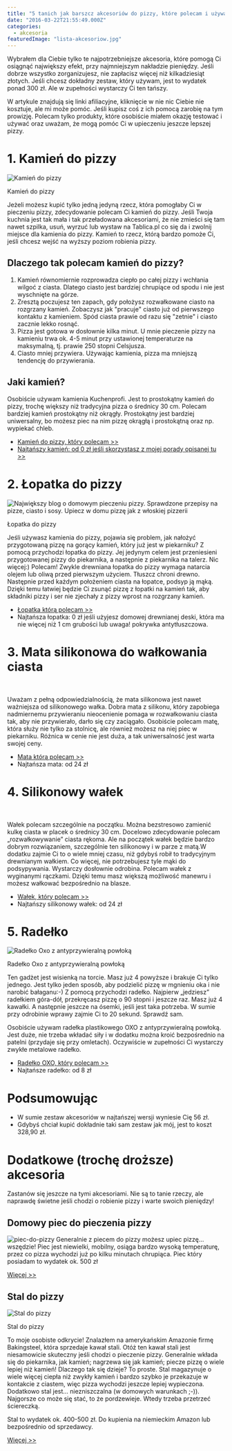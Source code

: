 ```yaml
---
title: "5 tanich jak barszcz akcesoriów do pizzy, które polecam i używam"
date: "2016-03-22T21:55:49.000Z"
categories: 
  - akcesoria
featuredImage: "lista-akcesoriow.jpg"
---
```


Wybrałem dla Ciebie tylko te najpotrzebniejsze akcesoria, które pomogą Ci osiągnąć największy efekt, przy najmniejszym nakładzie pieniędzy. Jeśli dobrze wszystko zorganizujesz, nie zapłacisz więcej niż kilkadziesiąt złotych. Jeśli chcesz dokładny zestaw, który używam, jest to wydatek ponad 300 zł. Ale w zupełności wystarczy Ci ten tańszy.

W artykule znajdują się linki afiliacyjne, kliknięcie w nie nic Ciebie nie kosztuje, ale mi może pomóc. Jeśli kupisz coś z ich pomocą zarobię na tym prowizję. Polecam tylko produkty, które osobiście miałem okazję testować i używać oraz uważam, że mogą pomóc Ci w upieczeniu jeszcze lepszej pizzy.

# 1\. Kamień do pizzy

![Kamień do pizzy](kamien-do-pizzy-300x201.jpg)

Kamień do pizzy

Jeżeli możesz kupić tylko jedną jedyną rzecz, która pomogłaby Ci w pieczeniu pizzy, zdecydowanie polecam Ci kamień do pizzy. Jeśli Twoja kuchnia jest tak mała i tak przeładowana akcesoriami, że nie zmieści się tam nawet szpilka, usuń, wyrzuć lub wystaw na Tablica.pl co się da i zwolnij miejsce dla kamienia do pizzy. Kamień to rzecz, którą bardzo pomoże Ci, jeśli chcesz wejść na wyższy poziom robienia pizzy.

## Dlaczego tak polecam kamień do pizzy?

1. Kamień równomiernie rozprowadza ciepło po całej pizzy i wchłania wilgoć z ciasta. Dlatego ciasto jest bardziej chrupiące od spodu i nie jest wyschnięte na górze.
2. Zresztą poczujesz ten zapach, gdy położysz rozwałkowane ciasto na rozgrzany kamień. Zobaczysz jak "pracuje" ciasto już od pierwszego kontaktu z kamieniem. Spód ciasta prawie od razu się "zetnie" i ciasto zacznie lekko rosnąć.
3. Pizza jest gotowa w dosłownie kilka minut. U mnie pieczenie pizzy na kamieniu trwa ok. 4-5 minut przy ustawionej temperaturze na maksymalną, tj. prawie 250 stopni Celsjusza.
4. Ciasto mniej przywiera. Używając kamienia, pizza ma mniejszą tendencję do przywierania.

## Jaki kamień?

Osobiście używam kamienia Kuchenprofi. Jest to prostokątny kamień do pizzy, trochę większy niż tradycyjna pizza o średnicy 30 cm. Polecam bardziej kamień prostokątny niż okrągły. Prostokątny jest bardziej uniwersalny, bo możesz piec na nim pizzę okrągłą i prostokątną oraz np. wypiekać chleb.

- <a href="/kamien-kuchenprofi" target="_blank">Kamień do pizzy, który polecam &gt;&gt;</a>
- <a href="/jak-zostalem-wlascicielem-kamienia-pizzy-za-0-zl/" target="_blank">Najtańszy kamień: od 0 zł jeśli skorzystasz z mojej porady opisanej tu &gt;&gt;</a>

# 2\. Łopatka do pizzy

![Największy blog o domowym pieczeniu pizzy. Sprawdzone przepisy na pizze, ciasto i sosy. Upiecz w domu pizzę jak z włoskiej pizzerii](DSC08250FIX-300x227.jpg)

Łopatka do pizzy

Jeśli używasz kamienia do pizzy, pojawia się problem, jak nałożyć przygotowaną pizzę na gorący kamień, który już jest w piekarniku? Z pomocą przychodzi łopatka do pizzy. Jej jedynym celem jest przeniesieni przygotowanej pizzy do piekarnika, a następnie z piekarnika na talerz. Nic więcej:) Polecam! Zwykle drewniana łopatka do pizzy wymaga natarcia olejem lub oliwą przed pierwszym użyciem. Tłuszcz chroni drewno. Następnie przed każdym położeniem ciasta na łopatce, podsyp ją mąką. Dzięki temu łatwiej będzie Ci zsunąć pizzę z łopatki na kamień tak, aby składniki pizzy i ser nie zjechały z pizzy wprost na rozgrzany kamień.

- <a href="/lopatka-kuchenprofi" target="_blank">Łopatka którą polecam &gt;&gt;</a>
- Najtańsza łopatka: 0 zł jeśli użyjesz domowej drewnianej deski, która ma nie więcej niż 1 cm grubości lub uwaga! pokrywka antytłuszczowa.

# 3\. Mata silikonowa do wałkowania ciasta

 

Uważam z pełną odpowiedzialnością, że mata silikonowa jest nawet ważniejsza od silikonowego wałka. Dobra mata z silikonu, który zapobiega nadmiernemu przywieraniu nieocenienie pomaga w rozwałkowaniu ciasta tak, aby nie przywierało, darło się czy zaciągało. Osobiście polecam matę, która służy nie tylko za stolnicę, ale również możesz na niej piec w piekarniku. Różnica w cenie nie jest duża, a tak uniwersalność jest warta swojej ceny.

- <a href="/mata-tiross" target="_blank">Mata którą polecam &gt;&gt;</a>
- Najtańsza mata: od 24 zł

# 4\. Silikonowy wałek

 

Wałek polecam szczególnie na początku. Można bezstresowo zamienić kulkę ciasta w placek o średnicy 30 cm. Docelowo zdecydowanie polecam „rozwałkowywanie” ciasta rękoma. Ale na początek wałek będzie bardzo dobrym rozwiązaniem, szczególnie ten silikonowy i w parze z matą.W dodatku zajmie Ci to o wiele mniej czasu, niż gdybyś robił to tradycyjnym drewnianym wałkiem. Co więcej, nie potrzebujesz tyle mąki do podsypywania. Wystarczy dosłownie odrobina. Polecam wałek z wyginanymi rączkami. Dzięki temu masz większą możliwość manewru i możesz wałkować bezpośrednio na blasze.

- <a href="/walek-lurch" target="_blank">Wałek, który polecam &gt;&gt;</a>
- Najtańszy silikonowy wałek: od 24 zł

# 5\. Radełko

![Radełko Oxo z antyprzywieralną powłoką](radelko-300x201.jpg)

Radełko Oxo z antyprzywieralną powłoką

Ten gadżet jest wisienką na torcie. Masz już 4 powyższe i brakuje Ci tylko jednego. Jest tylko jeden sposób, aby podzielić pizzę w mgnieniu oka i nie narobić bałaganu:-) Z pomocą przychodzi radełko. Najpierw „jedziesz” radełkiem góra-dół, przekręcasz pizzę o 90 stopni i jeszcze raz. Masz już 4 kawałki. A następnie jeszcze na ósemki, jeśli jest taka potrzeba. W sumie przy odrobinie wprawy zajmie Ci to 20 sekund. Sprawdź sam.

Osobiście używam radełka plastikowego OXO z antyprzywieralną powłoką. Jest duże, nie trzeba wkładać siły i w dodatku można kroić bezpośrednio na patelni (przydaje się przy omletach). Oczywiście w zupełności Ci wystarczy zwykłe metalowe radełko.

- <a href="/radelko-oxo" target="_blank">Radełko OXO, który polecam &gt;&gt;</a>
- Najtańsze radełko: od 8 zł

# Podsumowując

- W sumie zestaw akcesoriów w najtańszej wersji wyniesie Cię 56 zł.
- Gdybyś chciał kupić dokładnie taki sam zestaw jak mój, jest to koszt 328,90 zł.

# Dodatkowe (trochę droższe) akcesoria

Zastanów się jeszcze na tymi akcesoriami. Nie są to tanie rzeczy, ale naprawdę świetne jeśli chodzi o robienie pizzy i warte swoich pieniędzy!

## Domowy piec do pieczenia pizzy

![piec-do-pizzy](piec-do-pizzy-298x300.png) Generalnie z piecem do pizzy możesz upiec pizzę… wszędzie! Piec jest niewielki, mobilny, osiąga bardzo wysoką temperaturę, przez co pizza wychodzi już po kilku minutach chrupiąca. Piec który posiadam to wydatek ok. 500 zł

<a href="/optima-electra-pizza-express-napoli/">Więcej &gt;&gt;</a>

## Stal do pizzy

![Stal do pizzy](stal-do-pizzy-1-300x300.jpg)

Stal do pizzy

To moje osobiste odkrycie! Znalazłem na amerykańskim Amazonie firmę Bakingsteel, która sprzedaje kawał stali. Otóż ten kawał stali jest niesamowicie skuteczny jeśli chodzi o pieczenie pizzy. Generalnie wkłada się do piekarnika, jak kamień; nagrzewa się jak kamień; piecze pizzę o wiele lepiej niż kamień! Dlaczego tak się dzieje? To proste. Stal magazynuje o wiele więcej ciepła niż zwykły kamień i bardzo szybko je przekazuje w kontakcie z ciastem, więc pizza wychodzi jeszcze lepiej wypieczona. Dodatkowo stal jest… niezniszczalna (w domowych warunkach ;-)). Najgorsze co może się stać, to że pordzewieje. Wtedy trzeba przetrzeć ściereczką.

Stal to wydatek ok. 400-500 zł. Do kupienia na niemieckim Amazon lub bezpośrednio od sprzedawcy.

<a href="/stal-do-pieczenia/">Więcej &gt;&gt;</a>

